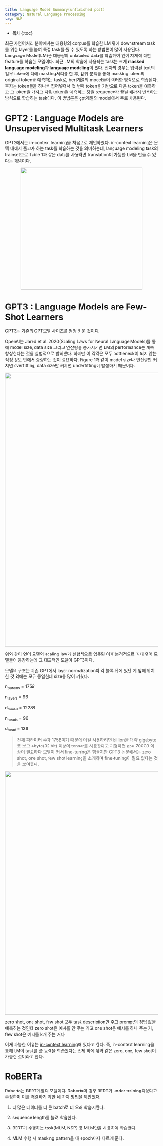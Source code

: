 ```yaml
---
title: Language Model Summary(unfinished post)
category: Natural Language Processing
tag: NLP
---
```








* 목차
{:toc}









최근 자연어처리 분야에서는 대용량의 corpus를 학습한 LM 뒤에 downstream task를 위한 layer를 붙여 특정 task를 풀 수 있도록 하는 방법론이 많이 사용된다. Language Model(LM)은 대용량의 unlabeled data를 학습하여 언어 자체에 대한 feature를 학습한 모델이다. 최근 LM의 학습에 사용되는 task는 크게 **masked language modeling**과 **language modeling**이 있다. 전자의 경우는 입력된 text의 일부 token에 대해 masking처리를 한 후, 앞뒤 문맥을 통해 masking token의 original token을 예측하는 task로, bert계열의 model들이 이러한 방식으로 학습된다. 후자는 token들을 하나씩 집어넣어서 첫 번째 token을 기반으로 다음 token을 예측하고 그 token을 가지고 다음 token을 예측하는 것을 sequence가 끝날 때까지 반복하는 방식으로 학습하는 task이다. 이 방법론은 gpt계열의 model에서 주로 사용된다.

# GPT2 : Language Models are Unsupervised Multitask Learners
GPT2에서는 in-context learning을 처음으로 제안하였다. in-context learning은 문맥 내에서 풀고자 하는 task를 학습하는 것을 의미하는데, language modeling task의 trainset으로 Table 1과 같은 data를 사용하면 translation이 가능한 LM을 만들 수 있다는 개념이다. 

<center><img width="400" src="https://user-images.githubusercontent.com/53667002/204688283-77797c84-c4f1-49fa-9ae2-3d577735d9fd.png"></center>


# GPT3 : Language Models are Few-Shot Learners

GPT3는 기존의 GPT모델 사이즈를 엄청 키운 것이다. 

OpenAI는 Jared et al. 2020(Scaling Laws for Neural Language Models)를 통해 model size, data size 그리고 연산량을 증가시키면 LM의 performance는 계속 향상한다는 것을 실험적으로 밝혀냈다. 하지만 이 각각은 모두 bottleneck이 되지 않는 적정 정도 안에서 증량하는 것이 중요하다. Figure 1과 같이 model size나 연산량만 커지면 overfitting, data size만 커지면 underfitting이 발생하기 때문이다.

<center><img width="900" src="https://user-images.githubusercontent.com/53667002/204688445-6359dd49-a8ce-4a96-b7a5-a3cd48b69a38.png"></center>

위와 같이 언어 모델의 scaling law가 실험적으로 입증된 이후 본격적으로 거대 언어 모델들이 등장하는데 그 대표적인 모델이 GPT3이다.

모델의 구조는 기존 GPT에서 layer normalization이 각 블록 뒤에 있던 게 앞에 위치한 것 외에는 모두 동일한데 size를 많이 키웠다. 

$\text{n}_\text{params}$ = $175B$

$\text{n}_\text{layers}$ = $96$

$\text{d}_\text{model}$ = $12288$

$\text{n}_\text{heads}$ = $96$

$\text{d}_\text{head}$ = $128$

> 전체 파라미터 수가 175B이기 때문에 이걸 사용하려면 billion을 대략 gigabyte로 보고 4byte(32 bit) 이상의  tensor를 사용한다고 가정하면 gpu 700GB 이상이 필요하다
모델이 커서 fine-tuning은 힘들지만 GPT3 논문에서는 zero shot, one shot, few shot learning을 소개하며 fine-tuning이 필요 없다는 것을 보여줬다. 

<center><img width="800" src="https://user-images.githubusercontent.com/53667002/204688564-592daf36-427a-4989-850f-c3a1f2e160f4.png"></center>

zero shot, one shot, few shot 모두 task description만 주고 prompt의 정답 값을 예측하는 것인데 zero shot은 예시를 안 주는 거고 one shot은 예시를 하나 주는 거, few shot은 예시를 k개 주는 거다. 

이게 가능한 이유는 [in-context learning](https://finddme.github.io/natural%20language%20processing/2022/11/30/LMsummary/#gpt2--language-models-are-unsupervised-multitask-learners)에 있다고 한다. 즉, in-context learning을 통해 LM이  task를 풀 능력을 학습했다는 전제 하에 위와 같은 zero, one, few shot이 가능한 것이라고 한다.

# RoBERTa

Roberta는 BERT계열의 모델이다. Roberta의 경우 BERT가 under training되었다고 주장하며 이를 해결하기 위한 네 가지 방법을 제안했다.
 
1) 더 많은 데이터를 더 큰 batch로 더 오래 학습시킨다.

2) sequence length를 늘려 학습한다.

3) BERT가 수행하는 task(MLM, NSP) 중 MLM만을 사용하여 학습한다.

4) MLM 수행 시 masking pattern을 매 epoch마다 다르게 준다.
